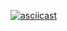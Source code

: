 [![asciicast](https://asciinema.org/a/OoEcZuUtteeO9lRkXWkPExtZf.png)](https://asciinema.org/a/OoEcZuUtteeO9lRkXWkPExtZf)